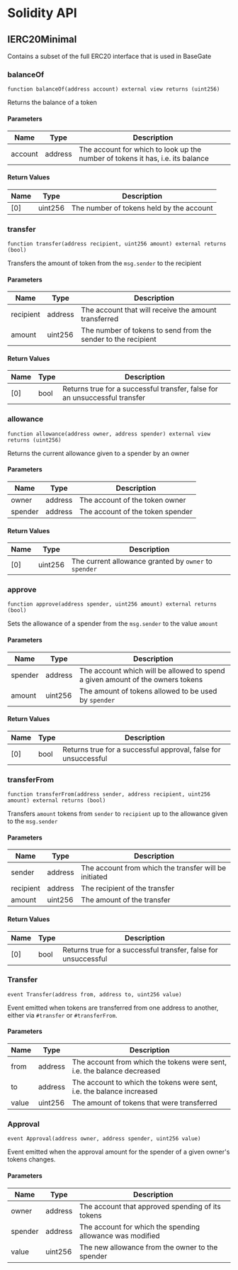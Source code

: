 # Solidity API

## IERC20Minimal

Contains a subset of the full ERC20 interface that is used in BaseGate

### balanceOf

```solidity
function balanceOf(address account) external view returns (uint256)
```

Returns the balance of a token

#### Parameters

| Name    | Type    | Description                                                                    |
| ------- | ------- | ------------------------------------------------------------------------------ |
| account | address | The account for which to look up the number of tokens it has, i.e. its balance |

#### Return Values

| Name | Type    | Description                              |
| ---- | ------- | ---------------------------------------- |
| [0]  | uint256 | The number of tokens held by the account |

### transfer

```solidity
function transfer(address recipient, uint256 amount) external returns (bool)
```

Transfers the amount of token from the `msg.sender` to the recipient

#### Parameters

| Name      | Type    | Description                                                   |
| --------- | ------- | ------------------------------------------------------------- |
| recipient | address | The account that will receive the amount transferred          |
| amount    | uint256 | The number of tokens to send from the sender to the recipient |

#### Return Values

| Name | Type | Description                                                                |
| ---- | ---- | -------------------------------------------------------------------------- |
| [0]  | bool | Returns true for a successful transfer, false for an unsuccessful transfer |

### allowance

```solidity
function allowance(address owner, address spender) external view returns (uint256)
```

Returns the current allowance given to a spender by an owner

#### Parameters

| Name    | Type    | Description                      |
| ------- | ------- | -------------------------------- |
| owner   | address | The account of the token owner   |
| spender | address | The account of the token spender |

#### Return Values

| Name | Type    | Description                                           |
| ---- | ------- | ----------------------------------------------------- |
| [0]  | uint256 | The current allowance granted by `owner` to `spender` |

### approve

```solidity
function approve(address spender, uint256 amount) external returns (bool)
```

Sets the allowance of a spender from the `msg.sender` to the value `amount`

#### Parameters

| Name    | Type    | Description                                                                    |
| ------- | ------- | ------------------------------------------------------------------------------ |
| spender | address | The account which will be allowed to spend a given amount of the owners tokens |
| amount  | uint256 | The amount of tokens allowed to be used by `spender`                           |

#### Return Values

| Name | Type | Description                                                    |
| ---- | ---- | -------------------------------------------------------------- |
| [0]  | bool | Returns true for a successful approval, false for unsuccessful |

### transferFrom

```solidity
function transferFrom(address sender, address recipient, uint256 amount) external returns (bool)
```

Transfers `amount` tokens from `sender` to `recipient` up to the allowance given to the `msg.sender`

#### Parameters

| Name      | Type    | Description                                           |
| --------- | ------- | ----------------------------------------------------- |
| sender    | address | The account from which the transfer will be initiated |
| recipient | address | The recipient of the transfer                         |
| amount    | uint256 | The amount of the transfer                            |

#### Return Values

| Name | Type | Description                                                    |
| ---- | ---- | -------------------------------------------------------------- |
| [0]  | bool | Returns true for a successful transfer, false for unsuccessful |

### Transfer

```solidity
event Transfer(address from, address to, uint256 value)
```

Event emitted when tokens are transferred from one address to another, either via `#transfer` or `#transferFrom`.

#### Parameters

| Name  | Type    | Description                                                             |
| ----- | ------- | ----------------------------------------------------------------------- |
| from  | address | The account from which the tokens were sent, i.e. the balance decreased |
| to    | address | The account to which the tokens were sent, i.e. the balance increased   |
| value | uint256 | The amount of tokens that were transferred                              |

### Approval

```solidity
event Approval(address owner, address spender, uint256 value)
```

Event emitted when the approval amount for the spender of a given owner's tokens changes.

#### Parameters

| Name    | Type    | Description                                               |
| ------- | ------- | --------------------------------------------------------- |
| owner   | address | The account that approved spending of its tokens          |
| spender | address | The account for which the spending allowance was modified |
| value   | uint256 | The new allowance from the owner to the spender           |
